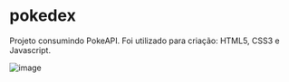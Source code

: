 # pokedex
 Projeto consumindo PokeAPI. Foi utilizado para criação: HTML5, CSS3 e Javascript.

![image](https://github.com/thiagocainelli/pokedex/assets/100229947/0b12797d-d60d-4021-b2bd-b186c5cab494)
